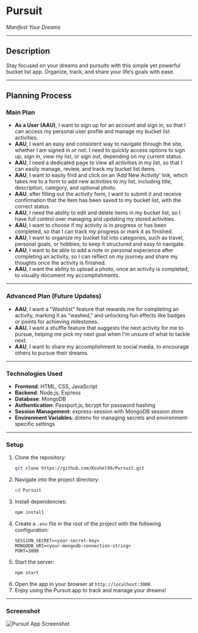 # Pursuit  
*Manifest Your Dreams*  

---

## Description  
Stay focused on your dreams and pursuits with this simple yet powerful bucket list app. Organize, track, and share your life’s goals with ease.  

---

## Planning Process

### Main Plan  

- **As a User (AAU)**, I want to sign up for an account and sign in, so that I can access my personal user profile and manage my bucket list activities.  
- **AAU**, I want an easy and consistent way to navigate through the site, whether I am signed in or not. I need to quickly access options to sign up, sign in, view my list, or sign out, depending on my current status.  
- **AAU**, I need a dedicated page to view all activities in my list, so that I can easily manage, review, and track my bucket list items.  
- **AAU**, I want to easily find and click on an ‘Add New Activity’ link, which takes me to a form to add new activities to my list, including title, description, category, and optional photo.  
- **AAU**, after filling out the activity form, I want to submit it and receive confirmation that the item has been saved to my bucket list, with the correct status.  
- **AAU**, I need the ability to edit and delete items in my bucket list, so I have full control over managing and updating my stored activities.  
- **AAU**, I want to choose if my activity is in progress or has been completed, so that I can track my progress or mark it as finished.  
- **AAU**, I want to organize my bucket list into categories, such as travel, personal goals, or hobbies, to keep it structured and easy to navigate.  
- **AAU**, I want to be able to add a note or personal experience after completing an activity, so I can reflect on my journey and share my thoughts once the activity is finished.  
- **AAU**, I want the ability to upload a photo, once an activity is completed, to visually document my accomplishments.  

---

### Advanced Plan (Future Updates)  

- **AAU**, I want a "Washlist" feature that rewards me for completing an activity, marking it as "washed," and unlocking fun effects like badges or points for achieving milestones.  
- **AAU**, I want a shuffle feature that suggests the next activity for me to pursue, helping me pick my next goal when I'm unsure of what to tackle next.  
- **AAU**, I want to share my accomplishment to social media, to encourage others to pursue their dreams.  

---

### Technologies Used  

- **Frontend**: HTML, CSS, JavaScript  
- **Backend**: Node.js, Express  
- **Database**: MongoDB  
- **Authentication**: Passport.js, bcrypt for password hashing  
- **Session Management**: express-session with MongoDB session store  
- **Environment Variables**: dotenv for managing secrets and environment-specific settings  

---

### Setup  

1. Clone the repository:
    ```bash
    git clone https://github.com/Koshel99/Pursuit.git
    ```
2. Navigate into the project directory:
    ```bash
    cd Pursuit
    ```
3. Install dependencies:
    ```bash
    npm install
    ```
4. Create a `.env` file in the root of the project with the following configuration:
    ```
    SESSION_SECRET=<your-secret-key>
    MONGODB_URI=<your-mongodb-connection-string>
    PORT=3000
    ```
5. Start the server:
    ```bash
    npm start
    ```
6. Open the app in your browser at `http://localhost:3000`.  
7. Enjoy using the Pursuit app to track and manage your dreams!  

---

### Screenshot  
![Pursuit App Screenshot]('public/screenshot.png')
